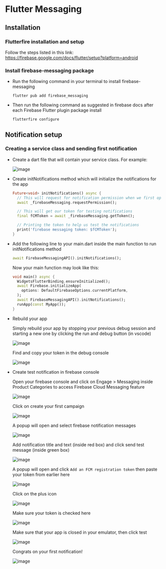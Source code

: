 # Flutter Messaging

## Installation

### Flutterfire installation and setup

Follow the steps listed in this link: https://firebase.google.com/docs/flutter/setup?platform=android

### Install firebase-messaging package

- Run the following command in your terminal to install firebase-messaging

  ```
  flutter pub add firebase_messaging
  ```

- Then run the following command as suggested in firebase docs after each Firebase Flutter plugin package install

  ```
  flutterfire configure
  ```

## Notification setup

### Creating a service class and sending first notification

- Create a dart file that will contain your service class. For example:
  
  ![image](https://github.com/Tugas-PPB/flutter-book-collection-notification/assets/114855785/b0610c7b-367d-4c6f-9c7c-2f8d08463369)

- Create initNotifications method which will initialize the notifications for the app

  ```dart
  Future<void> initNotifications() async {
    // This will request for notification permission when we first opened the app
    await _firebaseMessaging.requestPermission();

    // This will get our token for testing notifications
    final fCMToken = await _firebaseMessaging.getToken();

    // Printing the token to help us test the notifications
    print('firebase messaging token: $fCMToken');
  }
  ```

- Add the following line to your main.dart inside the main function to run initNotifications method

  ```dart
  await FirebaseMessagingAPI().initNotifications();
  ```

  Now your main function may look like this:

  ```dart
  void main() async {
    WidgetsFlutterBinding.ensureInitialized();
    await Firebase.initializeApp(
      options: DefaultFirebaseOptions.currentPlatform,
    );
    await FirebaseMessagingAPI().initNotifications();
    runApp(const MyApp());
  }
  ```

- Rebuild your app

  Simply rebuild your app by stopping your previous debug session and starting a new one by clicking the run and debug button (in vscode)

  ![image](https://github.com/Tugas-PPB/flutter-book-collection-notification/assets/114855785/09f11d83-33e6-47b8-bdb5-b75ace31ba2e)

  Find and copy your token in the debug console

  ![image](https://github.com/Tugas-PPB/flutter-book-collection-notification/assets/114855785/51bb1416-0c73-410c-8b4c-b6e5cc666511)

- Create test notification in firebase console

  Open your firebase console and click on Engage > Messaging inside Product Categories to access Firebase Cloud Messaging feature

  ![image](https://github.com/Tugas-PPB/flutter-book-collection-notification/assets/114855785/5f3c31ce-d5e4-443d-9102-eb22a555f1e2)

  Click on create your first campaign

  ![image](https://github.com/Tugas-PPB/flutter-book-collection-notification/assets/114855785/c25f5cb4-84f5-47e9-b914-a77c39629abe)

  A popup will open and select firebase notification messages

  ![image](https://github.com/Tugas-PPB/flutter-book-collection-notification/assets/114855785/5008bb86-c18b-4f47-b6e7-b18e18aa9805)

  Add notification title and text (inside red box) and click send test message (inside green box)

  ![image](https://github.com/Tugas-PPB/flutter-book-collection-notification/assets/114855785/40fe38eb-11be-4bf9-8ef3-0754e093b5fe)

  A popup will open and click `Add an FCM registration token` then paste your token from earlier here

  ![image](https://github.com/Tugas-PPB/flutter-book-collection-notification/assets/114855785/104bec9b-97ee-4585-93e4-b38a05a7221c)

  Click on the plus icon

  ![image](https://github.com/Tugas-PPB/flutter-book-collection-notification/assets/114855785/98640a51-64e4-4875-97f9-3e86ed4f58d6)

  Make sure your token is checked here

  ![image](https://github.com/Tugas-PPB/flutter-book-collection-notification/assets/114855785/06cee1e7-2da4-4435-b4a9-a17729f3a754)

  Make sure that your app is closed in your emulator, then click test

  ![image](https://github.com/Tugas-PPB/flutter-book-collection-notification/assets/114855785/28d0ff10-bfd7-4c25-942b-6c30c96ebf33)

  Congrats on your first notification!

  ![image](https://github.com/Tugas-PPB/flutter-book-collection-notification/assets/114855785/e496244b-7d88-484c-8725-d0149ed32bb0)








  





  



  


